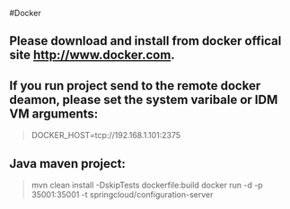 #Docker
## Please download and install from  docker offical site http://www.docker.com.

## If you run project send to the remote docker deamon, please set the system varibale or IDM VM arguments:
> DOCKER_HOST=tcp://192.168.1.101:2375

## Java maven project:
> mvn clean install -DskipTests dockerfile:build
> docker run -d -p 35001:35001 -t springcloud/configuration-server


